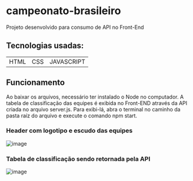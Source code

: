 # campeonato-brasileiro
Projeto desenvolvido para consumo de API no Front-End


## Tecnologias usadas:

<table>
  <tr>
    <td>HTML</td>
    <td>CSS</td>
    <td>JAVASCRIPT</td>
  </tr>
</table>


## Funcionamento
Ao baixar os arquivos, necessário ter instalado o Node no computador.
A tabela de classificação das equipes é exibida no Front-END através da API criada no arquivo server.js.
Para exibi-lá, abra o terminal no caminho da pasta raíz do arquivo e execute o comando npm start.



### Header com logotipo e escudo das equipes

![image](https://user-images.githubusercontent.com/78382185/158297638-90628379-5da5-4dbc-98e4-ac58f9200760.png)



### Tabela de classificação sendo retornada pela API

![image](https://user-images.githubusercontent.com/78382185/158297359-39a2abbe-8876-41c0-975b-dfb188635f00.png)




